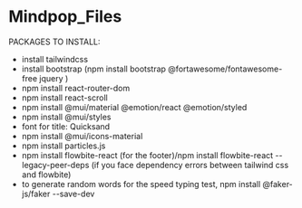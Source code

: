 # Mindpop_Files

PACKAGES TO INSTALL:

- install tailwindcss
- install bootstrap (npm install bootstrap @fortawesome/fontawesome-free jquery
  )
- npm install react-router-dom
- npm install react-scroll
- npm install @mui/material @emotion/react @emotion/styled
- npm install @mui/styles
- font for title: Quicksand
- npm install @mui/icons-material
- npm install particles.js
- npm install flowbite-react (for the footer)/npm install flowbite-react --legacy-peer-deps (if you face dependency errors between tailwind css and flowbite)
- to generate random words for the speed typing test, npm install @faker-js/faker --save-dev